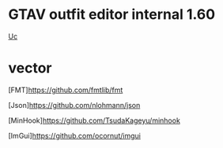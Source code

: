 # GTAV outfit editor internal 1.60
[Uc](https://www.unknowncheats.me/forum/grand-theft-auto-v/465334-outfit-editor-1-58-internal.html)

# vector
[FMT]https://github.com/fmtlib/fmt

[Json]https://github.com/nlohmann/json

[MinHook]https://github.com/TsudaKageyu/minhook

[ImGui]https://github.com/ocornut/imgui
